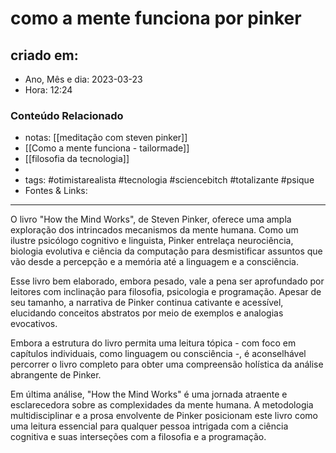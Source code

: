 # como a mente funciona por pinker

## criado em: 
-  Ano, Mês e dia: 2023-03-23
- Hora: 12:24

### Conteúdo Relacionado
- notas: [[meditação com steven pinker]]
- [[Como a mente funciona - tailormade]]
- [[filosofia da tecnologia]]
- 
- tags: #otimistarealista #tecnologia #sciencebitch #totalizante #psique
- Fontes & Links: 
---

O livro "How the Mind Works", de Steven Pinker, oferece uma ampla exploração dos intrincados mecanismos da mente humana. Como um ilustre psicólogo cognitivo e linguista, Pinker entrelaça neurociência, biologia evolutiva e ciência da computação para desmistificar assuntos que vão desde a percepção e a memória até a linguagem e a consciência.

Esse livro bem elaborado, embora pesado, vale a pena ser aprofundado por leitores com inclinação para filosofia, psicologia e programação. Apesar de seu tamanho, a narrativa de Pinker continua cativante e acessível, elucidando conceitos abstratos por meio de exemplos e analogias evocativos.

Embora a estrutura do livro permita uma leitura tópica - com foco em capítulos individuais, como linguagem ou consciência -, é aconselhável percorrer o livro completo para obter uma compreensão holística da análise abrangente de Pinker.

Em última análise, "How the Mind Works" é uma jornada atraente e esclarecedora sobre as complexidades da mente humana. A metodologia multidisciplinar e a prosa envolvente de Pinker posicionam este livro como uma leitura essencial para qualquer pessoa intrigada com a ciência cognitiva e suas interseções com a filosofia e a programação.


